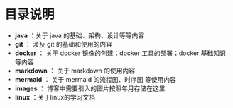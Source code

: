 # 目录说明

- **java** ：关于 java 的基础、架构、设计等等内容
- **git** ： 涉及 git 的基础和使用的内容
- **docker** ： 关于 docker 镜像的创建；docker 工具的部署；docker 基础知识等内容
- **markdown** ： 关于 markdown 的使用内容
- **mermaid** ： 关于 mermaid 的流程图、时序图 等使用内容
- **images** ： 博客中需要引入的图片按照年月存储在这里
- **linux** ：关于linux的学习文档
